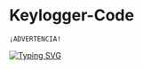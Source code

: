 # Keylogger-Code

``` 
¡ADVERTENCIA!
```

[![Typing SVG](https://readme-typing-svg.herokuapp.com?size=18&color=F70000&center=falso&vCenter=falso&lines=El+autor+de+este+Keylogger+;no+se+hace+responsable+;por+mal+uso+que+se+le+pueda+dar)](https://git.io/typing-svg)
